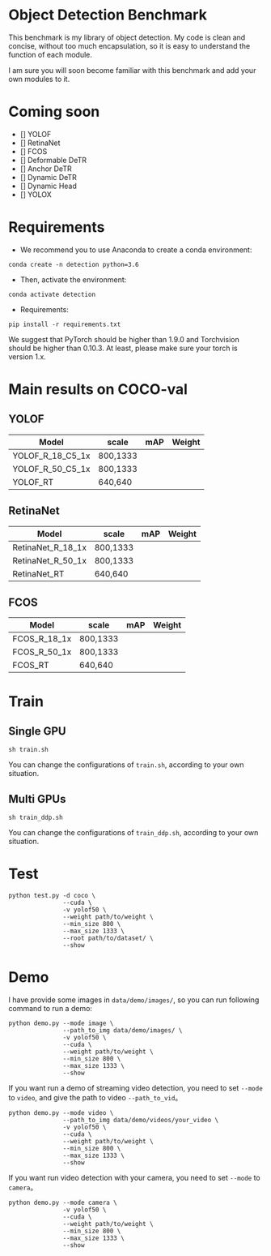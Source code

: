 # Object Detection Benchmark
This benchmark is my library of object detection.
My code is clean and concise, without too much encapsulation, 
so it is easy to understand the function of each module.

I am sure you will soon become familiar with this benchmark and add your own modules to it.

# Coming soon
- [] YOLOF
- [] RetinaNet
- [] FCOS
- [] Deformable DeTR
- [] Anchor DeTR
- [] Dynamic DeTR
- [] Dynamic Head
- [] YOLOX


# Requirements
- We recommend you to use Anaconda to create a conda environment:
```Shell
conda create -n detection python=3.6
```

- Then, activate the environment:
```Shell
conda activate detection
```

- Requirements:
```Shell
pip install -r requirements.txt 
```

We suggest that PyTorch should be higher than 1.9.0 and Torchvision should be higher than 0.10.3. At least, please make sure your torch is version 1.x.

# Main results on COCO-val
## YOLOF

| Model                          |  scale     |   mAP   | Weight|
|--------------------------------|------------|---------|-------|
| YOLOF_R_18_C5_1x               |  800,1333  |         |       |
| YOLOF_R_50_C5_1x               |  800,1333  |         |       |
| YOLOF_RT                       |  640,640   |         |       |

## RetinaNet
| Model                          |  scale     |   mAP   | Weight|
|--------------------------------|------------|---------|-------|
| RetinaNet_R_18_1x              |  800,1333  |         |       |
| RetinaNet_R_50_1x              |  800,1333  |         |       |
| RetinaNet_RT                   |  640,640   |         |       |

## FCOS
| Model                          |  scale     |   mAP   | Weight|
|--------------------------------|------------|---------|-------|
| FCOS_R_18_1x                   |  800,1333  |         |       |
| FCOS_R_50_1x                   |  800,1333  |         |       |
| FCOS_RT                        |  640,640   |         |       |


# Train
## Single GPU
```Shell
sh train.sh
```

You can change the configurations of `train.sh`, according to your own situation.

## Multi GPUs
```Shell
sh train_ddp.sh
```

You can change the configurations of `train_ddp.sh`, according to your own situation.

# Test
```Shell
python test.py -d coco \
               --cuda \
               -v yolof50 \
               --weight path/to/weight \
               --min_size 800 \
               --max_size 1333 \
               --root path/to/dataset/ \
               --show
```

# Demo
I have provide some images in `data/demo/images/`, so you can run following command to run a demo:

```Shell
python demo.py --mode image \
               --path_to_img data/demo/images/ \
               -v yolof50 \
               --cuda \
               --weight path/to/weight \
               --min_size 800 \
               --max_size 1333 \
               --show
```

If you want run a demo of streaming video detection, you need to set `--mode` to `video`, and give the path to video `--path_to_vid`。

```Shell
python demo.py --mode video \
               --path_to_img data/demo/videos/your_video \
               -v yolof50 \
               --cuda \
               --weight path/to/weight \
               --min_size 800 \
               --max_size 1333 \
               --show
```

If you want run video detection with your camera, you need to set `--mode` to `camera`。

```Shell
python demo.py --mode camera \
               -v yolof50 \
               --cuda \
               --weight path/to/weight \
               --min_size 800 \
               --max_size 1333 \
               --show
```
